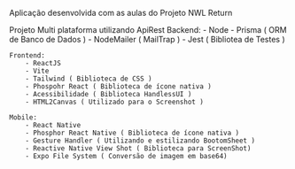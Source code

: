 Aplicação desenvolvida com as aulas do Projeto NWL Return

Projeto Multi plataforma utilizando ApiRest
    Backend: 
        - Node
        - Prisma ( ORM de Banco de Dados )
        - NodeMailer ( MailTrap )
        - Jest ( Bibliotea de Testes )
    
    Frontend:
        - ReactJS
        - Vite
        - Tailwind ( Biblioteca de CSS )
        - Phospohr React ( Biblioteca de ícone nativa )
        - Acessibilidade ( Biblioteca HandlessUI )
        - HTML2Canvas ( Utilizado para o Screenshot )

    Mobile:
        - React Native
        - Phosphor React Native ( Biblioteca de ícone nativa )
        - Gesture Handler ( Utilizando e estilizando BootomSheet )
        - Reactive Native View Shot ( Biblioteca para ScreenShot)
        - Expo File System ( Conversão de imagem em base64)